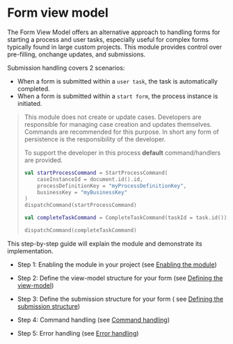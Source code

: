 # Form view model

The Form View Model offers an alternative approach to handling forms for starting a process and user tasks, especially
useful for complex forms typically found in large custom projects. This module provides control over pre-filling,
onchange updates, and submissions.

Submission handling covers 2 scenarios:

- When a form is submitted within a `user task`, the task is automatically completed.
- When a form is submitted within a `start form`, the process instance is initiated.

> This module does not create or update cases. Developers are responsible for managing case creation and updates
> themselves. Commands are recommended for this purpose.
> In short any form of persistence is the responsibility of the developer.
>
> To support the developer in this process **default** command/handlers are provided.
> ``` kotlin
> val startProcessCommand = StartProcessCommand(
>     caseInstanceId = document.id().id,
>     processDefinitionKey = "myProcessDefinitionKey",
>     businessKey = "myBusinessKey"
> )
> dispatchCommand(startProcessCommand)
> 
> val completeTaskCommand = CompleteTaskCommand(taskId = task.id())
> 
> dispatchCommand(completeTaskCommand)
> ```

This step-by-step guide will explain the module and demonstrate its implementation.

- Step 1: Enabling the module in your project (see [Enabling the module](enabling-the-module.md))

- Step 2: Define the view-model structure for your form (see [Defining the view-model](defining-the-view-model.md))

- Step 3: Define the submission structure for your form (
  see [Defining the submission structure](defining-the-submission-structure.md))

- Step 4: Command handling (see [Command handling](../command-handling/command-handling.md))

- Step 5: Error handling (see [Error handling](error-handling.md))
